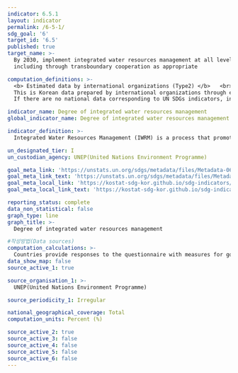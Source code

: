 ```yaml
---
indicator: 6.5.1
layout: indicator
permalink: /6-5-1/
sdg_goal: '6'
target_id: '6.5'
published: true
target_name: >-
  By 2030, implement integrated water resources management at all levels,
  including through transboundary cooperation as appropriate

computation_definitions: >-
  <b> Estimated data by international organizations (Type2) </b>   <br>
  This is Korean data prepared by international organizations through estimation and modeling. <br>
  If there are no national data corresponding to UN SDGs indicators, international data are available for monitoring.

indicator_name: Degree of integrated water resources management
global_indicator_name: Degree of integrated water resources management

indicator_definition: >-
  Integrated Water Resources Management (IWRM) is a process that promotes the coordinated development and management of water, land and related resources in order to maximize economic and social welfare in an equitable manner without compromising the sustainability of vital ecosystems.

un_designated_tier: I
un_custodian_agency: UNEP(United Nations Environment Programme)

goal_meta_link: 'https://unstats.un.org/sdgs/metadata/files/Metadata-06-05-01.pdf'
goal_meta_link_text: 'https://unstats.un.org/sdgs/metadata/files/Metadata-06-05-01.pdf'
goal_meta_local_link: 'https://kostat-sdg-kor.github.io/sdg-indicators/public/data/Metadata-06-05-01_ENG.pdf'
goal_meta_local_link_text: 'https://kostat-sdg-kor.github.io/sdg-indicators/public/data/Metadata-06-05-01_ENG.pdf'

reporting_status: complete
data_non_statistical: false
graph_type: line
graph_title: >-
  Degree of integrated water resources management

#작성방법(Data sources)
computation_calculations: >-
  Countries provide responses to the questionnaire with measures for governmental and non-governmental stakeholders to review them in an open, inclusive and transparent process.
data_show_map: false
source_active_1: true

source_organisation_1: >- 
  UNEP(United Nations Environment Programme)

source_periodicity_1: Irregular

national_geographical_coverage: Total
computation_units: Percent (%)

source_active_2: true
source_active_3: false
source_active_4: false
source_active_5: false
source_active_6: false
---
```

